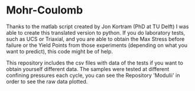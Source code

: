 # Mohr-Coulomb
Thanks to the matlab script created by Jon Kortram (PhD at TU Delft) I was able to create this translated version to python. 
If you do laboratory tests, such as UCS or Triaxial, and you are able to obtain the Max Stress before failure or the Yield Points from those experiments
(depending on what you want to predict), this code might be of help.

This repository includes the csv files with data of the tests if you want to obtain yourself different data.
The samples were tested at different confining pressures each cycle, you can see the Repository 'Modulii' in order to see the raw data plotted.
